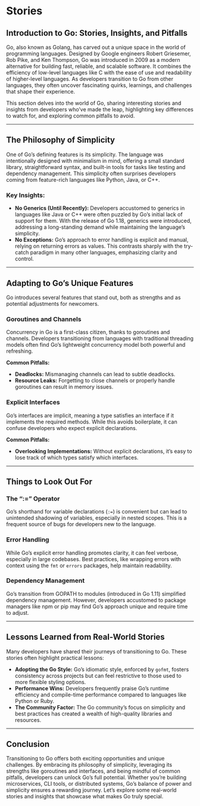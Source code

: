 # Stories

## Introduction to Go: Stories, Insights, and Pitfalls

Go, also known as Golang, has carved out a unique space in the world of programming languages. Designed by Google engineers Robert Griesemer, Rob Pike, and Ken Thompson, Go was introduced in 2009 as a modern alternative for building fast, reliable, and scalable software. It combines the efficiency of low-level languages like C with the ease of use and readability of higher-level languages. As developers transition to Go from other languages, they often uncover fascinating quirks, learnings, and challenges that shape their experience.

This section delves into the world of Go, sharing interesting stories and insights from developers who’ve made the leap, highlighting key differences to watch for, and exploring common pitfalls to avoid.

---

## The Philosophy of Simplicity
One of Go’s defining features is its simplicity. The language was intentionally designed with minimalism in mind, offering a small standard library, straightforward syntax, and built-in tools for tasks like testing and dependency management. This simplicity often surprises developers coming from feature-rich languages like Python, Java, or C++.

### Key Insights:
- **No Generics (Until Recently):** Developers accustomed to generics in languages like Java or C++ were often puzzled by Go’s initial lack of support for them. With the release of Go 1.18, generics were introduced, addressing a long-standing demand while maintaining the language’s simplicity.
- **No Exceptions:** Go’s approach to error handling is explicit and manual, relying on returning errors as values. This contrasts sharply with the try-catch paradigm in many other languages, emphasizing clarity and control.

---

## Adapting to Go’s Unique Features
Go introduces several features that stand out, both as strengths and as potential adjustments for newcomers.

### Goroutines and Channels
Concurrency in Go is a first-class citizen, thanks to goroutines and channels. Developers transitioning from languages with traditional threading models often find Go’s lightweight concurrency model both powerful and refreshing.

**Common Pitfalls:**
- **Deadlocks:** Mismanaging channels can lead to subtle deadlocks.
- **Resource Leaks:** Forgetting to close channels or properly handle goroutines can result in memory issues.

### Explicit Interfaces
Go’s interfaces are implicit, meaning a type satisfies an interface if it implements the required methods. While this avoids boilerplate, it can confuse developers who expect explicit declarations.

**Common Pitfalls:**
- **Overlooking Implementations:** Without explicit declarations, it’s easy to lose track of which types satisfy which interfaces.

---

## Things to Look Out For

### The “:=” Operator
Go’s shorthand for variable declarations (`:=`) is convenient but can lead to unintended shadowing of variables, especially in nested scopes. This is a frequent source of bugs for developers new to the language.

### Error Handling
While Go’s explicit error handling promotes clarity, it can feel verbose, especially in large codebases. Best practices, like wrapping errors with context using the `fmt` or `errors` packages, help maintain readability.

### Dependency Management
Go’s transition from GOPATH to modules (introduced in Go 1.11) simplified dependency management. However, developers accustomed to package managers like npm or pip may find Go’s approach unique and require time to adjust.

---

## Lessons Learned from Real-World Stories
Many developers have shared their journeys of transitioning to Go. These stories often highlight practical lessons:

- **Adopting the Go Style:** Go’s idiomatic style, enforced by `gofmt`, fosters consistency across projects but can feel restrictive to those used to more flexible styling options.
- **Performance Wins:** Developers frequently praise Go’s runtime efficiency and compile-time performance compared to languages like Python or Ruby.
- **The Community Factor:** The Go community’s focus on simplicity and best practices has created a wealth of high-quality libraries and resources.

---

## Conclusion
Transitioning to Go offers both exciting opportunities and unique challenges. By embracing its philosophy of simplicity, leveraging its strengths like goroutines and interfaces, and being mindful of common pitfalls, developers can unlock Go’s full potential. Whether you’re building microservices, CLI tools, or distributed systems, Go’s balance of power and simplicity ensures a rewarding journey. Let’s explore some real-world stories and insights that showcase what makes Go truly special.